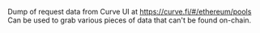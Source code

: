 Dump of request data from Curve UI at https://curve.fi/#/ethereum/pools
Can be used to grab various pieces of data that can't be found on-chain.